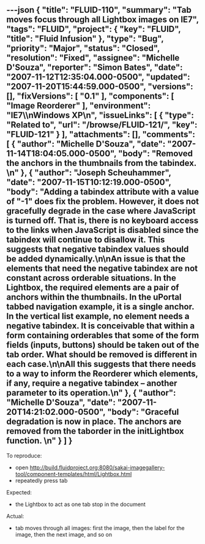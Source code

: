 ---json
{
  "title": "FLUID-110",
  "summary": "Tab moves focus through all Lightbox images on IE7",
  "tags": "FLUID",
  "project": {
    "key": "FLUID",
    "title": "Fluid Infusion"
  },
  "type": "Bug",
  "priority": "Major",
  "status": "Closed",
  "resolution": "Fixed",
  "assignee": "Michelle D'Souza",
  "reporter": "Simon Bates",
  "date": "2007-11-12T12:35:04.000-0500",
  "updated": "2007-11-20T15:44:59.000-0500",
  "versions": [],
  "fixVersions": [
    "0.1"
  ],
  "components": [
    "Image Reorderer"
  ],
  "environment": "IE7\\\nWindows XP\n",
  "issueLinks": [
    {
      "type": "Related to",
      "url": "/browse/FLUID-121/",
      "key": "FLUID-121"
    }
  ],
  "attachments": [],
  "comments": [
    {
      "author": "Michelle D'Souza",
      "date": "2007-11-14T18:04:05.000-0500",
      "body": "Removed the anchors in the thumbnails from the tabindex.&#x20;\n"
    },
    {
      "author": "Joseph Scheuhammer",
      "date": "2007-11-15T10:12:19.000-0500",
      "body": "Adding a tabindex attribute with a value of \"-1\" does fix the problem.  However, it does not gracefully degrade in the case where JavaScript is turned off.  That is, there is no keyboard access to the links when JavaScript is disabled since the tabindex will continue to disallow it.  This suggests that negative tabindex values should be added dynamically.\n\nAn issue is that the elements that need the negative tabindex are not constant across orderable situations.  In the Lightbox, the required elements are a pair of anchors within the thumbnails.  In the uPortal tabbed navigation example, it is a single anchor.  In the vertical list example, no element needs a negative tabindex.  It is conceivable that within a form containing orderables that some of the form fields (inputs, buttons) should be taken out of the tab order.  What should be removed is different in each case.\n\nAll this suggests that there needs to a way to inform the Reorderer which elements, if any, require a negative tabindex – another parameter to its operation.\n"
    },
    {
      "author": "Michelle D'Souza",
      "date": "2007-11-20T14:21:02.000-0500",
      "body": "Graceful degradation is now in place. The anchors are removed from the taborder in the initLightbox function.&#x20;\n"
    }
  ]
}
---
To reproduce:

* open <http://build.fluidproject.org:8080/sakai-imagegallery-tool/component-templates/html/Lightbox.html>
* repeatedly press tab

Expected:

* the Lightbox to act as one tab stop in the document

Actual:

* tab moves through all images: first the image, then the label for the image, then the next image, and so on

        